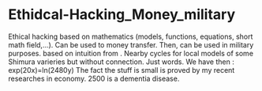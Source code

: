 # Ethidcal-Hacking_Money_military
Ethical hacking based on mathematics (models, functions, equations, short math field,...). Can be used to money transfer. Then, can be used in military purposes.
based on intuition from . Nearby cycles for local models of some Shimura varieries
but without connection. Just words.
We have then : exp(20x)=ln(2480y)
The fact the stuff is small is proved by my recent researches in economy. 2500 is a dementia disease.
